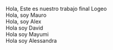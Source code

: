 Hola, Este es nuestro trabajo final Logeo <br>
Hola, soy Mauro <br>
Hola, soy Alex <br>
Hola soy David <br>
Hola soy Mayumi <br>
Hola soy Alessandra
